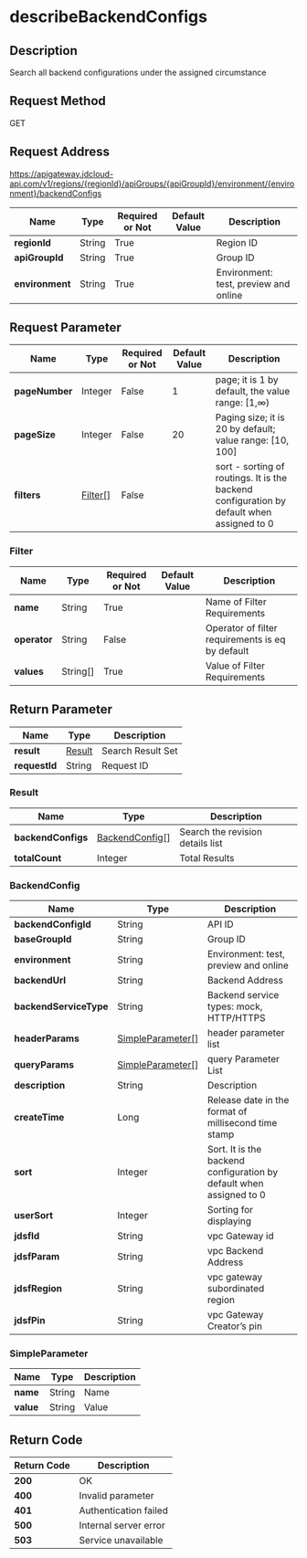 # describeBackendConfigs


## Description
Search all backend configurations under the assigned circumstance

## Request Method
GET

## Request Address
https://apigateway.jdcloud-api.com/v1/regions/{regionId}/apiGroups/{apiGroupId}/environment/{environment}/backendConfigs

|Name|Type|Required or Not|Default Value|Description|
|---|---|---|---|---|
|**regionId**|String|True| |Region ID|
|**apiGroupId**|String|True| |Group ID|
|**environment**|String|True| |Environment: test, preview and online|

## Request Parameter
|Name|Type|Required or Not|Default Value|Description|
|---|---|---|---|---|
|**pageNumber**|Integer|False|1|page; it is 1 by default, the value range: [1,∞)|
|**pageSize**|Integer|False|20|Paging size; it is 20 by default; value range: [10, 100]|
|**filters**|[Filter[]](describebackendconfigs#filter)|False| |sort - sorting of routings. It is the backend configuration by default when assigned to 0<br>|

### <div id="filter">Filter</div>
|Name|Type|Required or Not|Default Value|Description|
|---|---|---|---|---|
|**name**|String|True| |Name of Filter Requirements|
|**operator**|String|False| |Operator of filter requirements is eq by default|
|**values**|String[]|True| |Value of Filter Requirements|

## Return Parameter
|Name|Type|Description|
|---|---|---|
|**result**|[Result](describebackendconfigs#result)|Search Result Set|
|**requestId**|String|Request ID|

### <div id="result">Result</div>
|Name|Type|Description|
|---|---|---|
|**backendConfigs**|[BackendConfig[]](describebackendconfigs#backendconfig)|Search the revision details list|
|**totalCount**|Integer|Total Results|
### <div id="backendconfig">BackendConfig</div>
|Name|Type|Description|
|---|---|---|
|**backendConfigId**|String|API ID|
|**baseGroupId**|String|Group ID|
|**environment**|String|Environment: test, preview and online|
|**backendUrl**|String|Backend Address|
|**backendServiceType**|String|Backend service types: mock, HTTP/HTTPS|
|**headerParams**|[SimpleParameter[]](describebackendconfigs#simpleparameter)|header parameter list|
|**queryParams**|[SimpleParameter[]](describebackendconfigs#simpleparameter)|query Parameter List|
|**description**|String|Description|
|**createTime**|Long|Release date in the format of millisecond time stamp|
|**sort**|Integer|Sort. It is the backend configuration by default when assigned to 0|
|**userSort**|Integer|Sorting for displaying|
|**jdsfId**|String|vpc Gateway id|
|**jdsfParam**|String|vpc Backend Address|
|**jdsfRegion**|String|vpc gateway subordinated region|
|**jdsfPin**|String|vpc Gateway Creator’s pin|
### <div id="simpleparameter">SimpleParameter</div>
|Name|Type|Description|
|---|---|---|
|**name**|String|Name|
|**value**|String|Value|

## Return Code
|Return Code|Description|
|---|---|
|**200**|OK|
|**400**|Invalid parameter|
|**401**|Authentication failed|
|**500**|Internal server error|
|**503**|Service unavailable|
